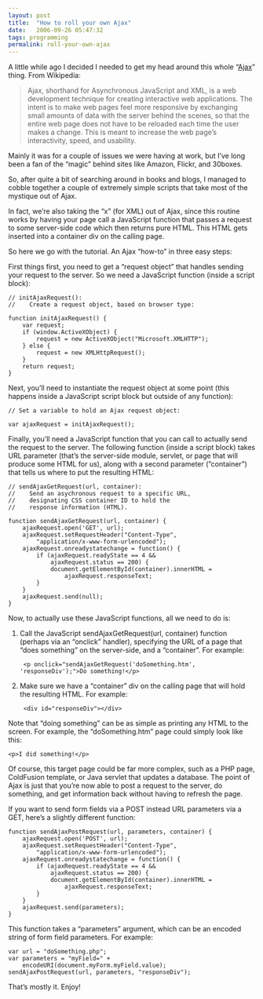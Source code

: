 ```yaml
---
layout: post
title:  "How to roll your own Ajax"
date:   2006-09-26 05:47:32
tags: programming
permalink: roll-your-own-ajax
---
```

A little while ago I decided I needed to get my head around this whole “[Ajax](https://en.wikipedia.org/wiki/Ajax_(programming))” thing. From Wikipedia:

>Ajax, shorthand for Asynchronous JavaScript and XML, is a web development technique for creating interactive web applications. The intent is to make web pages feel more responsive by exchanging small amounts of data with the server behind the scenes, so that the entire web page does not have to be reloaded each time the user makes a change. This is meant to increase the web page’s interactivity, speed, and usability.

Mainly it was for a couple of issues we were having at work, but I’ve long been a fan of the “magic” behind sites like Amazon, Flickr, and 30boxes.

So, after quite a bit of searching around in books and blogs, I managed to cobble together a couple of extremely simple scripts that take most of the mystique out of Ajax.

In fact, we’re also taking the “x” (for XML) out of Ajax, since this routine works by having your page call a JavaScript function that passes a request to some server-side code which then returns pure HTML. This HTML gets inserted into a container div on the calling page.

So here we go with the tutorial. An Ajax “how-to” in three easy steps:

First things first, you need to get a “request object” that handles sending your request to the server. So we need a JavaScript function (inside a script block):

    // initAjaxRequest():
    //    Create a request object, based on browser type:

    function initAjaxRequest() {
        var request;
        if (window.ActiveXObject) {
            request = new ActiveXObject("Microsoft.XMLHTTP");
        } else {
            request = new XMLHttpRequest();
        }
        return request;
    }

Next, you’ll need to instantiate the request object at some point (this happens inside a JavaScript script block but outside of any function):

    // Set a variable to hold an Ajax request object:

    var ajaxRequest = initAjaxRequest();

Finally, you’ll need a JavaScript function that you can call to actually send the request to the server. The following function (inside a script block) takes URL parameter (that’s the server-side module, servlet, or page that will produce some HTML for us), along with a second parameter (”container”) that tells us where to put the resulting HTML:

    // sendAjaxGetRequest(url, container):
    //    Send an asychronous request to a specific URL,
    //    designating CSS container ID to hold the
    //    response information (HTML).

    function sendAjaxGetRequest(url, container) {
        ajaxRequest.open('GET', url);
        ajaxRequest.setRequestHeader("Content-Type",
            "application/x-www-form-urlencoded");
        ajaxRequest.onreadystatechange = function() {
            if (ajaxRequest.readyState == 4 &&
                ajaxRequest.status == 200) {
                document.getElementById(container).innerHTML =
                    ajaxRequest.responseText;
            }
        }
        ajaxRequest.send(null);
    }

Now, to actually use these JavaScript functions, all we need to do is:

1. Call the JavaScript sendAjaxGetRequest(url, container) function (perhaps via an “onclick” handler), specifying the URL of a page that “does something” on the server-side, and a “container”. For example:

        <p onclick="sendAjaxGetRequest('doSomething.htm', 'responseDiv');">Do something!</p>

2. Make sure we have a “container” div on the calling page that will hold the resulting HTML. For example:

        <div id="responseDiv"></div>

Note that “doing something” can be as simple as printing any HTML to the screen. For example, the “doSomething.htm” page could simply look like this:

    <p>I did something!</p>

Of course, this target page could be far more complex, such as a PHP page, ColdFusion template, or Java servlet that updates a database. The point of Ajax is just that you’re now able to post a request to the server, do something, and get information back without having to refresh the page.

If you want to send form fields via a POST instead URL parameters via a GET, here’s a slightly different function:

    function sendAjaxPostRequest(url, parameters, container) {
        ajaxRequest.open('POST', url);
        ajaxRequest.setRequestHeader("Content-Type",
            "application/x-www-form-urlencoded");
        ajaxRequest.onreadystatechange = function() {
            if (ajaxRequest.readyState == 4 &&
                ajaxRequest.status == 200) {
                document.getElementById(container).innerHTML =
                    ajaxRequest.responseText;
            }
        }
        ajaxRequest.send(parameters);
    }

This function takes a “parameters” argument, which can be an encoded string of form field parameters. For example:

    var url = "doSomething.php";
    var parameters = "myField=" +
        encodeURI(document.myForm.myField.value);
    sendAjaxPostRequest(url, parameters, "responseDiv");

That’s mostly it. Enjoy!
